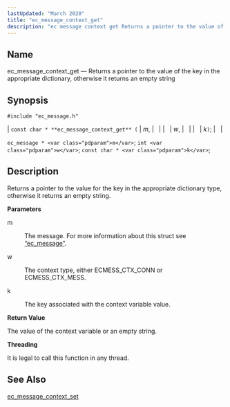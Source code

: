 ```yaml
---
lastUpdated: "March 2020"
title: "ec_message_context_get"
description: "ec message context get Returns a pointer to the value of the key in the appropriate dictionary otherwise it returns an empty string const char ec message context get m w k ec message m int w const char k Returns a pointer to the value for the key in..."
---
```


<a name="apis.ec_message_context_get"></a> 
## Name

ec_message_context_get — Returns a pointer to the value of the key in the appropriate dictionary, otherwise it returns an empty string

## Synopsis

`#include "ec_message.h"`

| `const char * **ec_message_context_get** (` | <var class="pdparam">m</var>, |   |
|   | <var class="pdparam">w</var>, |   |
|   | <var class="pdparam">k</var>`)`; |   |

`ec_message * <var class="pdparam">m</var>`;
`int <var class="pdparam">w</var>`;
`const char * <var class="pdparam">k</var>`;<a name="idp55457776"></a> 
## Description

Returns a pointer to the value for the key in the appropriate dictionary type, otherwise it returns an empty string.

**<a name="idp55459072"></a> Parameters**

<dl class="variablelist">

<dt>m</dt>

<dd>

The message. For more information about this struct see [“ec_message”](/momentum/3/3-api/structs-ec-message).

</dd>

<dt>w</dt>

<dd>

The context type, either ECMESS_CTX_CONN or ECMESS_CTX_MESS.

</dd>

<dt>k</dt>

<dd>

The key associated with the context variable value.

</dd>

</dl>

**<a name="idp55466096"></a> Return Value**

The value of the context variable or an empty string.

**<a name="idp55467040"></a> Threading**

It is legal to call this function in any thread.

<a name="idp55468144"></a> 
## See Also

[ec_message_context_set](/momentum/3/3-api/apis-ec-message-context-set)